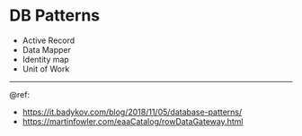 # DB Patterns

- Active Record
- Data Mapper
- Identity map
- Unit of Work

---
@ref:  
- https://it.badykov.com/blog/2018/11/05/database-patterns/
- https://martinfowler.com/eaaCatalog/rowDataGateway.html

